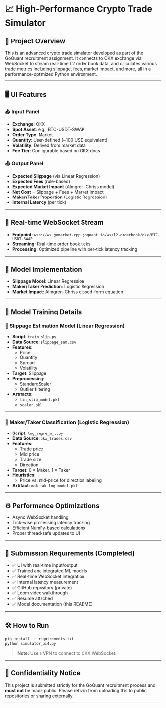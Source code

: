 # 📈 High-Performance Crypto Trade Simulator

## 🚀 Project Overview

This is an advanced crypto trade simulator developed as part of the GoQuant recruitment assignment. It connects to OKX exchange via WebSocket to stream real-time L2 order book data, and calculates various trade metrics including slippage, fees, market impact, and more, all in a performance-optimized Python environment.

---

## 🖥️ UI Features

### 📥 Input Panel

- **Exchange**: OKX
- **Spot Asset**: e.g., BTC-USDT-SWAP
- **Order Type**: Market
- **Quantity**: User-defined (~100 USD equivalent)
- **Volatility**: Derived from market data
- **Fee Tier**: Configurable based on OKX docs

### 📤 Output Panel

- **Expected Slippage** (via Linear Regression)
- **Expected Fees** (rule-based)
- **Expected Market Impact** (Almgren-Chriss model)
- **Net Cost** = Slippage + Fees + Market Impact
- **Maker/Taker Proportion** (Logistic Regression)
- **Internal Latency** (per tick)

---

## 🔌 Real-time WebSocket Stream

- **Endpoint**: `wss://ws.gomarket-cpp.goquant.io/ws/l2-orderbook/okx/BTC-USDT-SWAP`
- **Streaming**: Real-time order book ticks
- **Processing**: Optimized pipeline with per-tick latency tracking

---

## 🧠 Model Implementation

- **Slippage Model**: Linear Regression
- **Maker/Taker Prediction**: Logistic Regression
- **Market Impact**: Almgren-Chriss closed-form equation

---

## 🧪 Model Training Details

### 🔹 Slippage Estimation Model (Linear Regression)

- **Script**: `train_slip.py`
- **Data Source**: `slippage_sam.csv`  
- **Features**:
  - Price
  - Quantity
  - Spread
  - Volatility
- **Target**: Slippage
- **Preprocessing**:
  - StandardScaler
  - Outlier filtering
- **Artifacts**:
  - `lin_slip_model.pkl`
  - `scaler.pkl`

---

### 🔹 Maker/Taker Classification (Logistic Regression)

- **Script**: `log_regre_m_t.py`
- **Data Source**: `okx_trades.csv`
- **Features**:
  - Trade price
  - Mid price
  - Trade size
  - Direction
- **Target**: 0 = Maker, 1 = Taker
- **Heuristics**:
  - Price vs. mid-price for direction labeling
- **Artifact**: `mak_tak_log_model.pkl`

---

## ⚙️ Performance Optimizations

- Async WebSocket handling
- Tick-wise processing latency tracking
- Efficient NumPy-based calculations
- Proper thread-safe updates to UI

---

## 🧾 Submission Requirements (Completed)

- ✅ UI with real-time input/output
- ✅ Trained and integrated ML models
- ✅ Real-time WebSocket integration
- ✅ Internal latency measurement
- ✅ GitHub repository (private)
- ✅ Loom video walkthrough
- ✅ Resume attached
- ✅ Model documentation (this README)

---

## 🛠️ How to Run

```bash
pip install -r requirements.txt
python simulator_ui4.py
```

> **Note:** Use a VPN to connect to OKX WebSocket.

---

## 📩 Confidentiality Notice

This project is submitted strictly for the GoQuant recruitment process and **must not** be made public. Please refrain from uploading this to public repositories or sharing externally.

---
